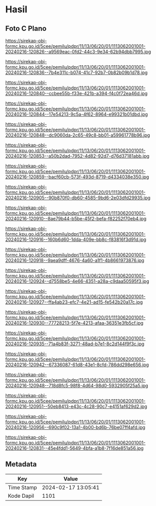 # Hasil

## Foto C Plano

https://sirekap-obj-formc.kpu.go.id/5cee/pemilu/pdpr/11/13/06/20/01/1113062001001-20240216-120826--a9569eac-0fd2-44c3-9e34-62b94dbb7995.jpg

https://sirekap-obj-formc.kpu.go.id/5cee/pemilu/pdpr/11/13/06/20/01/1113062001001-20240216-120836--7b4e311c-b074-41c7-92b7-0b82b09b1d78.jpg

https://sirekap-obj-formc.kpu.go.id/5cee/pemilu/pdpr/11/13/06/20/01/1113062001001-20240216-120840--ccbee55b-f33e-421b-a394-f4c0f72ea46d.jpg

https://sirekap-obj-formc.kpu.go.id/5cee/pemilu/pdpr/11/13/06/20/01/1113062001001-20240216-120844--17e54213-9c5a-4f62-8964-e99321b01dbd.jpg

https://sirekap-obj-formc.kpu.go.id/5cee/pemilu/pdpr/11/13/06/20/01/1113062001001-20240216-120848--dc9060da-2c65-49c8-bb01-a59961778b96.jpg

https://sirekap-obj-formc.kpu.go.id/5cee/pemilu/pdpr/11/13/06/20/01/1113062001001-20240216-120853--a50b2dad-7952-4d82-92d7-d76d37181abb.jpg

https://sirekap-obj-formc.kpu.go.id/5cee/pemilu/pdpr/11/13/06/20/01/1113062001001-20240216-120859--bacf60cb-573f-493d-8719-d4334038e350.jpg

https://sirekap-obj-formc.kpu.go.id/5cee/pemilu/pdpr/11/13/06/20/01/1113062001001-20240216-120905--90b870f0-db60-4585-9bd6-2e03dfd29935.jpg

https://sirekap-obj-formc.kpu.go.id/5cee/pemilu/pdpr/11/13/06/20/01/1113062001001-20240216-120910--8ae79b44-b5be-45f2-befa-f82252f70eb4.jpg

https://sirekap-obj-formc.kpu.go.id/5cee/pemilu/pdpr/11/13/06/20/01/1113062001001-20240216-120916--160b6d60-1dda-409e-bb8c-f83816f3d91d.jpg

https://sirekap-obj-formc.kpu.go.id/5cee/pemilu/pdpr/11/13/06/20/01/1113062001001-20240216-120918--9aea9dff-4676-4a60-a1f1-4b8661973876.jpg

https://sirekap-obj-formc.kpu.go.id/5cee/pemilu/pdpr/11/13/06/20/01/1113062001001-20240216-120924--d7558be5-4e66-4351-a28a-c9daa50595f3.jpg

https://sirekap-obj-formc.kpu.go.id/5cee/pemilu/pdpr/11/13/06/20/01/1113062001001-20240216-120927--ffa4ab23-efc7-4e21-ad15-fe542b20a17c.jpg

https://sirekap-obj-formc.kpu.go.id/5cee/pemilu/pdpr/11/13/06/20/01/1113062001001-20240216-120930--77728213-5f7e-4213-afaa-36351e3fb5cf.jpg

https://sirekap-obj-formc.kpu.go.id/5cee/pemilu/pdpr/11/13/06/20/01/1113062001001-20240216-120935--71a4b83f-3271-48ad-b7e1-8c2d144f9f3c.jpg

https://sirekap-obj-formc.kpu.go.id/5cee/pemilu/pdpr/11/13/06/20/01/1113062001001-20240216-120942--67336087-61d8-43e1-8cfd-786dd298e656.jpg

https://sirekap-obj-formc.kpu.go.id/5cee/pemilu/pdpr/11/13/06/20/01/1113062001001-20240216-120948--718d8fc5-98f8-4d64-98d0-5932905f25a5.jpg

https://sirekap-obj-formc.kpu.go.id/5cee/pemilu/pdpr/11/13/06/20/01/1113062001001-20240216-120951--50eb8413-e43c-4c28-90c7-e4151af629d2.jpg

https://sirekap-obj-formc.kpu.go.id/5cee/pemilu/pdpr/11/13/06/20/01/1113062001001-20240216-120956--690c9f02-13a1-4b00-bd6b-76be07ff4afd.jpg

https://sirekap-obj-formc.kpu.go.id/5cee/pemilu/pdpr/11/13/06/20/01/1113062001001-20240216-120831--45e4fdd1-5649-4bfa-a1b8-7f16de851a56.jpg


## Metadata

| Key        | Value               |
| ---------- | ------------------- |
| Time Stamp | 2024-02-17 13:05:41 |
| Kode Dapil | 1101                |



